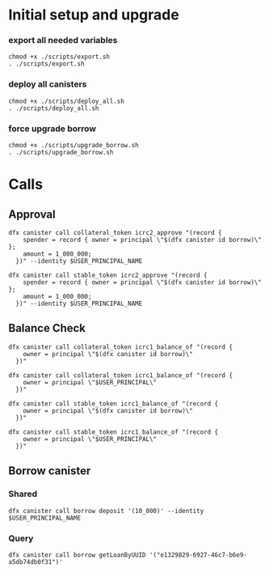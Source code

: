 # Initial setup and upgrade

### export all needed variables
```
chmod +x ./scripts/export.sh
. ./scripts/export.sh
```

### deploy all canisters
```
chmod +x ./scripts/deploy_all.sh
. ./scripts/deploy_all.sh
```

###  force upgrade borrow
```
chmod +x ./scripts/upgrade_borrow.sh
. ./scripts/upgrade_borrow.sh
```

# Calls
## Approval
```
dfx canister call collateral_token icrc2_approve "(record {
    spender = record { owner = principal \"$(dfx canister id borrow)\" };
    amount = 1_000_000;
  })" --identity $USER_PRINCIPAL_NAME
```

```
dfx canister call stable_token icrc2_approve "(record {
    spender = record { owner = principal \"$(dfx canister id borrow)\" };
    amount = 1_000_000;
  })" --identity $USER_PRINCIPAL_NAME
```

## Balance Check
```
dfx canister call collateral_token icrc1_balance_of "(record {
    owner = principal \"$(dfx canister id borrow)\" 
  })"
```

```
dfx canister call collateral_token icrc1_balance_of "(record {
    owner = principal \"$USER_PRINCIPAL\" 
  })"
```

```
dfx canister call stable_token icrc1_balance_of "(record {
    owner = principal \"$(dfx canister id borrow)\"
  })"
```

```
dfx canister call stable_token icrc1_balance_of "(record {
    owner = principal \"$USER_PRINCIPAL\" 
  })"
```

## Borrow canister
### Shared
```
dfx canister call borrow deposit '(10_000)' --identity $USER_PRINCIPAL_NAME
```

### Query
```
dfx canister call borrow getLoanByUUID '("e1329829-6927-46c7-b6e9-a5db74db0f31")'
```
